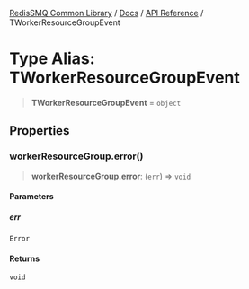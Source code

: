 [RedisSMQ Common Library](../../../README.md) / [Docs](../../README.md) / [API Reference](../README.md) / TWorkerResourceGroupEvent

# Type Alias: TWorkerResourceGroupEvent

> **TWorkerResourceGroupEvent** = `object`

## Properties

### workerResourceGroup.error()

> **workerResourceGroup.error**: (`err`) => `void`

#### Parameters

##### err

`Error`

#### Returns

`void`
